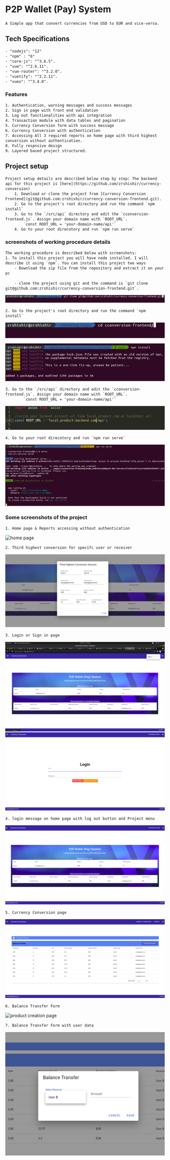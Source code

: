 # P2P Wallet (Pay) System
    A Simple app that convert currencies from USD to EUR and vice-versa.

## Tech Specifications
	- "nodejs": "12"
	- "npm" : "6"
	- "core-js": "^3.6.5".
    - "vue": "^2.6.11".
    - "vue-router": "^3.2.0".
    - "vuetify": "^2.2.11".
    - "vuex": "^3.4.0".


### Features
	1. Authentication, warning messages and success messages
	2. Sign in page with front end validation
	3. Log out functionalities with api integration
	4. Transaction module with data tables and pagination
	5. Currency Conversion form with success message
    6. Currency Conversion with authentication
	7. Accessing All 3 required reports on home page with third highest conversion without authentication.
    8. Fully respnsive design
    9. Layered based project structured.

## Project setup
	Project setup details are described below step by step: The backend api for this project is [here](https://github.com/zrshishir/currency-conversion)
		1. Download or clone the project from [Currency Conversion Frontend](git@github.com:zrshishir/currency-conversion-frontend.git). 
		2. Go to the project's root directory and run the command `npm install`
		3. Go to the `/src/api` directory and edit the `cconversion-frontend.js`. Assign your domain name with `ROOT_URL`. 
			`const ROOT_URL = 'your-domain-name/api'`
		4. Go to your root direcotory and run `npm run serve`


### screenshots of working procedure details
	The working procedure is described below with screenshots:
	1. To install this project you will have node installed. I will describe it using `npm`. You can install this project two ways
		- Download the zip file from the repository and extract it on your pc

		- clone the project using git and the command is `git clone git@github.com:zrshishir/currency-conversion-frontend.git`. 

![git clone](/screenshots/git_clone.png)

	2. Go to the project's root directory and run the command `npm install`

![go to root directory](/screenshots/go_to_root_directory.png)

![npm install](/screenshots/npm_install.png)

	3. Go to the `/src/api` directory and edit the `cconversion-frontend.js`. Assign your domain name with `ROOT_URL`. 
			`const ROOT_URL = 'your-domain-name/api'`

![root url setting](/screenshots/root_url.png)

	4. Go to your root direcotory and run `npm run serve`

![run the project](/screenshots/npm_run_serve.png)

### Some screenshots of the project
	1. Home page & Reports accessing without authentication

![home page](/screenshots/home_and_report.png)

	2. Third highest conversion for specifc user or receiver

![sign up](/screenshots/report_data_3.png)

	3. Login or Sign in page

![sign in page](/screenshots/signin_menu.png)
![sign in page](/screenshots/login_page.png)

	4. login message on home page with log out button and Project menu

![message home page](/screenshots/home_report_page.png)

	5. Currency Conversion page

![product page](/screenshots/currency_conversion_page.png)

	6. Balance Transfer Form

![product creation page](/screenshots/balance_transform_form.png)

	7. Balance Transfer Form with user data

![product edit page](/screenshots/with_user_data.png)

